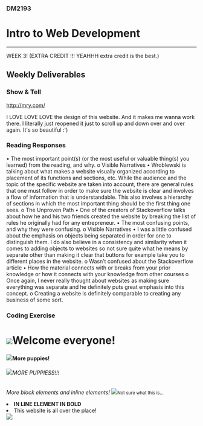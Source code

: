 ### DM2193

# Intro to Web Development

---
WEEK 3! (EXTRA CREDIT !!! YEAHHH extra credit is the best.)

## Weekly Deliverables

### Show & Tell

http://mry.com/

I LOVE LOVE LOVE the design of this website. And it makes me wanna work there. I literally just reopened it just to scroll up and down over and over again. It's so beautiful :')


### Reading Responses

•	The most important point(s) (or the most useful or valuable thing(s) you learned) from the reading, and why.
o	Visible Narratives 
•	Wroblewski is talking about what makes a website visually organized according to placement of its functions and sections, etc. While the audience and the topic of the specific website are taken into account, there are general rules that one must follow in order to make sure the website is clear and involves a flow of information that is understandable. This also involves a hierarchy of sections in which the most important thing should be the first thing one sees. 
o	The Unproven Path 
•	One of the creators of Stackoverflow talks about how he and his two friends created the website by breaking the list of rules he originally had for any entrepreneur. 
•	The most confusing points, and why they were confusing.
o	Visible Narratives
•	I was a little confused about the emphasis on objects being separated in order for one to distinguish them. I do also believe in a consistency and similarity when it comes to adding objects to websites so not sure quite what he means by separate other than making it clear that buttons for example take you to different places in the website. 
o	Wasn’t confused about the Stackoverflow article
•	How the material connects with or breaks from your prior knowledge or how it connects with your knowledge from other courses
o	Once again, I never really thought about websites as making sure everything was separate and he definitely puts great emphasis into this concept. 
o	Creating a website is definitely comparable to creating any business of some sort.


### Coding Exercise

<!DOCTYPE html> 

<html>
<head>
	<title>Coding Exercise 1</title>
</head>

<h1><img src="http://cdn.sheknows.com/articles/2013/04/Puppy_2.jpg">Welcome everyone!</h1>
<h4><img src="http://mypuppylove123.files.wordpress.com/2013/02/cute-puppies-puppies-13632075-1600-1200.jpg">More puppies!</h4>
<h6><img src="https://encrypted-tbn2.gstatic.com/images?q=tbn:ANd9GcQiKQQ9qZILq6Hgmi2zHjyJfIZ736uHTv15HGyumBA-UkqSgAHj">MORE PUPPIESS!!!</h6>

<p>
<i>More block elements and inline elements!</i>
	<img src="https://38.media.tumblr.com/tumblr_lmi0qugt5r1qindnxo1_400.gif"><small>Not sure what this is...</small>
	<li><b>IN LINE ELEMENT IN BOLD</b></li>
	<li>This website is all over the place!</li>
	<img src="http://everydayboredom.com/wp-content/uploads/2014/05/1.gif">
<p>

</p>
</body>
</html>
